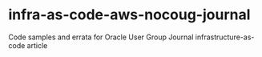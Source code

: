 # infra-as-code-aws-nocoug-journal
Code samples and errata for Oracle User Group Journal infrastructure-as-code article
